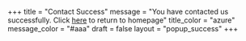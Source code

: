 +++
title = "Contact Success"
message = "You have contacted us successfully. Click [here](/) to return to homepage"
title_color = "azure"
message_color = "#aaa"
draft = false
layout = "popup_success"
+++